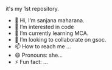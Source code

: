it's my 1st  repository.
- 👋 Hi, I’m sanjana maharana.
- 👀 I’m interested in code
- 🌱 I’m currently learning MCA.
- 💞️ I’m looking to collaborate on gsoc.
- 📫 How to reach me ...
- 😄 Pronouns: she...
- ⚡ Fun fact: ...

<!---
sanjanamaharana/sanjanamaharana is a ✨ special ✨ repository because its `README.md` (this file) appears on your GitHub profile.
You can click the Preview link to take a look at your changes.
--->

